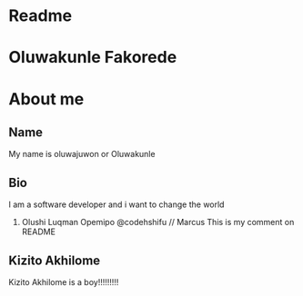 # Readme

# Oluwakunle Fakorede

# About me

## Name

My name is oluwajuwon or Oluwakunle

## Bio

I am a software developer and i want to change the world

1. Olushi Luqman Opemipo @codehshifu
// Marcus
This is my comment on README

## Kizito Akhilome

Kizito Akhilome is a boy!!!!!!!!!

